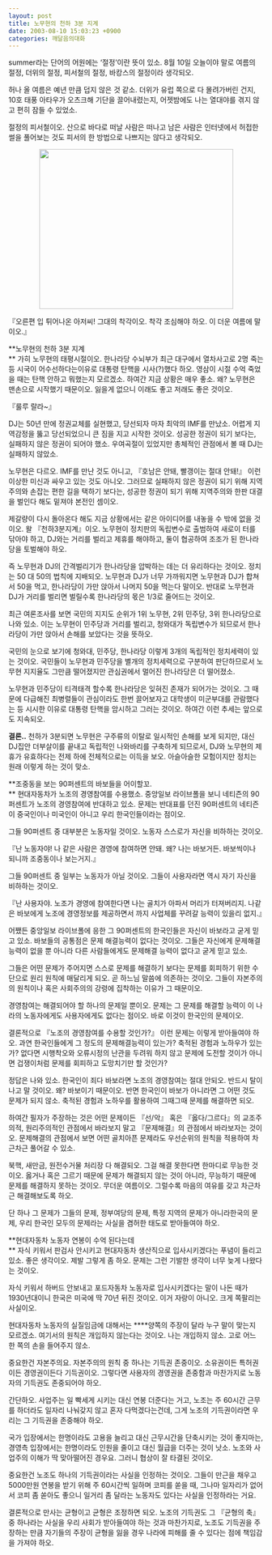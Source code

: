 ```yaml
---
layout: post
title: 노무현의 천하 3분 지계
date: 2003-08-10 15:03:23 +0900
categories: 깨달음의대화
---
```

summer라는 단어의 어원에는 ‘절정’이란 뜻이 있소. 8월 10일 오늘이야 말로 여름의 절정, 더위의 절정, 피서철의 절정, 바캉스의 절정이라 생각되오. 

허나 올 여름은 예년 만큼 덥지 않은 것 같소. 더위가 유럽 쪽으로 다 몰려가버린 건지, 10호 태풍 아타우가 오츠크해 기단을 끌어내렸는지, 어젯밤에도 나는 열대야를 겪지 않고 편히 잠들 수 있었소. 

절정의 피서철이오. 산으로 바다로 떠날 사람은 떠나고 남은 사람은 인터넷에서 허접한 썰을 풀어보는 것도 피서의 한 방법으로 나쁘지는 않다고 생각되오.

<p align="center">
  <img src="http://drkimz.com/technote/board/KDR/upimg/1060493935.jpg" width="383" height="316" border="0" />
</p>

<p align="left">
  『오른편 입 튀어나온 아저씨! 그대의 착각이오. 착각 조심해야 하오. 이 더운 여름에 말이오.』
</p>

**노무현의 천하 3분 지계  
** 가히 노무현의 태평시절이오. 한나라당 수뇌부가 최근 대구에서 열차사고로 2명 죽는 등 시국이 어수선하다는이유로 대통령 탄핵을 시사(?)했다 하오. 영삼이 시절 수억 죽었을 때는 탄핵 안하고 뭐했는지 모르겠소. 하여간 지금 상황은 매우 좋소. 왜? 노무현은 맨손으로 시작했기 때문이오. 잃을게 없으니 이래도 좋고 저래도 좋은 것이오.

『룰루 랄라~』

DJ는 50년 만에 정권교체를 실현했고, 당선되자 마자 최악의 IMF를 만났소. 어렵게 지역감정을 뚫고 당선되었으니 큰 짐을 지고 시작한 것이오. 성공한 정권이 되기 보다는, 실패하지 않은 정권이 되어야 했소. 우여곡절이 있었지만 총체적인 관점에서 볼 때 DJ는 실패하지 않았소.

노무현은 다르오. IMF를 만난 것도 아니고, 『호남은 안돼, 빨갱이는 절대 안돼!』 이런 이상한 미신과 싸우고 있는 것도 아니오. 그러므로 실패하지 않은 정권이 되기 위해 지역주의와 손잡는 편한 길을 택하기 보다는, 성공한 정권이 되기 위해 지역주의와 한판 대결을 벌인다 해도 밑져야 본전인 셈이오.

제갈량이 다시 돌아온다 해도 지금 상황에서는 같은 아이디어를 내놓을 수 밖에 없을 것이오. 왈 『천하3분지계』이오. 노무현이 정치판의 독립변수로 출범하여 새로이 터를 닦아야 하고, DJ와는 거리를 벌리고 제휴를 해야하고, 둘이 협공하여 조조가 된 한나라당을 토벌해야 하오.

즉 노무현과 DJ의 간격벌리기가 한나라당을 압박하는 데는 더 유리하다는 것이오. 정치는 50 대 50의 법칙에 지배되오. 노무현과 DJ가 너무 가까워지면 노무현과 DJ가 합쳐서 50을 먹고, 한나라당이 가만 앉아서 나머지 50을 먹는다 말이오. 반대로 노무현과 DJ가 거리를 벌리면 벌릴수록 한나라당의 몫은 1/3로 줄어드는 것이오. 

최근 여론조사를 보면 국민의 지지도 순위가 1위 노무현, 2위 민주당, 3위 한나라당으로 나와 있소. 이는 노무현이 민주당과 거리를 벌리고, 청와대가 독립변수가 되므로서 한나라당이 가만 앉아서 손해를 보았다는 것을 뜻하오.

국민의 눈으로 보기에 청와대, 민주당, 한나라당 이렇게 3개의 독립적인 정치세력이 있는 것이오. 국민들이 노무현과 민주당을 별개의 정치세력으로 구분하여 판단하므로서 노무현 지지율도 그만큼 떨어졌지만 관심권에서 멀어진 한나라당은 더 떨어졌소. 

노무현과 민주당이 티격태격 할수록 한나라당은 잊혀진 존재가 되어가는 것이오. 그 때문에 다급해진 최병렬들이 관심이라도 한번 끌어보자고 대학생이 미군부대를 관람했다는 등 시시한 이유로 대통령 탄핵을 암시하고 그러는 것이오. 하여간 이런 추세는 앞으로도 지속되오. 

**결론..** 천하가 3분되면 노무현은 구주류의 이탈로 일시적인 손해를 보게 되지만, 대신 DJ집안 더부살이를 끝내고 독립적인 나와바리를 구축하게 되므로서, DJ와 노무현의 제휴가 유효하다는 전제 하에 전체적으로는 이득을 보오. 아슬아슬한 모험이지만 정치는 원래 이렇게 하는 것이 맞소.

**조중동을 보는 90퍼센트의 바보들을 어이할꼬.  
** 현대자동차가 노조의 경영참여를 수용했소. 중앙일보 라이브폴을 보니 네티즌의 90퍼센트가 노조의 경영참여에 반대하고 있소. 문제는 반대표를 던진 90퍼센트의 네티즌이 중국인이나 미국인이 아니고 우리 한국인들이라는 점이오.

그들 90퍼센트 중 대부분은 노동자일 것이오. 노동자 스스로가 자신을 비하하는 것이오. 

『난 노동자야! 나 같은 사람은 경영에 참여하면 안돼. 왜? 나는 바보거든. 바보씩이나 되니까 조중동이나 보는거지.』

그들 90퍼센트 중 일부는 노동자가 아닐 것이오. 그들이 사용자라면 역시 자기 자신을 비하하는 것이오. 

『난 사용자야. 노조가 경영에 참여한다면 나는 골치가 아파서 머리가 터져버리지. 나같은 바보에게 노조에 경영정보를 제공하면서 까지 사업체를 꾸려갈 능력이 있을리 없지.』 

어쨌든 중앙일보 라이브폴에 응한 그 90퍼센트의 한국인들은 자신이 바보라고 굳게 믿고 있소. 바보들의 공통점은 문제 해결능력이 없다는 것이오. 그들은 자신에게 문제해결 능력이 없을 뿐 아니라 다른 사람들에게도 문제해결 능력이 없다고 굳게 믿고 있소.

그들은 어떤 문제가 주어지면 스스로 문제를 해결하기 보다는 문제를 회피하기 위한 수단으로 원리 원칙에 매달리게 되오. 곧 하느님 말씀에 의존하는 것이오. 그들이 자본주의의 원칙이나 혹은 사회주의의 강령에 집착하는 이유가 그 때문이오.

경영참여는 해결되어야 할 하나의 문제일 뿐이오. 문제는 그 문제를 해결할 능력이 이 나라의 노동자에게도 사용자에게도 없다는 점이오. 바로 이것이 한국인의 문제이오. 

결론적으로 『노조의 경영참여를 수용할 것인가?』 이런 문제는 이렇게 받아들여야 하오. 과연 한국인들에게 그 정도의 문제해결능력이 있는가? 축적된 경험과 노하우가 있는가? 없다면 시행착오와 오류시정의 난관을 두려워 하지 않고 문제에 도전할 것이가 아니면 겁쟁이처럼 문제를 회피하고 도망치기만 할 것인가?

정답은 나와 있소. 한국인이 죄다 바보라면 노조의 경영참여는 절대 안되오. 반드시 탈이 나고 말 것이오. 왜? 바보이기 때문이오. 반면 한국인이 바보가 아니라면 그 어떤 것도 문제가 되지 않소. 축적된 경험과 노하우를 활용하여 그때그때 문제를 해결하면 되오.

하여간 필자가 주장하는 것은 어떤 문제이든 『선/악』 혹은 『옳다/그르다』의 교조주의적, 원리주의적인 관점에서 바라보지 말고 『문제해결』의 관점에서 바라보자는 것이오. 문제해결의 관점에서 보면 어떤 골치아픈 문제라도 우선순위의 원칙을 적용하여 차근차근 풀어갈 수 있소. 

북핵, 새만금, 원전수거물 처리장 다 해결되오. 그걸 해결 못한다면 한마디로 무능한 것이오. 옳거나 혹은 그르기 때문에 문제가 해결되지 않는 것이 아니라, 무능하기 때문에 문제를 해결하지 못하는 것이오. 무더운 여름이오. 그럴수록 마음의 여유를 갖고 차근차근 해결해보도록 하오. 

단 하나 그 문제가 그들의 문제, 정부여당의 문제, 특정 지역의 문제가 아니라한국의 문제, 우리 한국인 모두의 문제라는 사실을 겸허한 태도로 받아들여야 하오.

**현대자동차 노동자 연봉이 수억 된다는데  
** 자식 키워서 판검사 안시키고 현대자동차 생산직으로 입사시키겠다는 푸념이 들리고 있소. 좋은 생각이오. 제발 그렇게 좀 하오. 문제는 그런 기발한 생각이 너무 늦게 나왔다는 것이오. 

자식 키워서 하버드 안보내고 포드자동차 노동자로 입사시키겠다는 말이 나돈 때가 1930년대이니 한국은 미국에 딱 70년 뒤진 것이오. 이거 자랑이 아니오. 크게 쪽팔리는 사실이오.

현대자동차 노동자의 실질임금에 대해서는 ****양쪽의 주장이 달라 누구 말이 맞는지 모르겠소. 여기서의 원칙은 개입하지 않는다는 것이오. 나는 개입하지 않소. 고로 어느 한 쪽의 손을 들어주지 않소.

중요한건 자본주의요. 자본주의의 원칙 중 하나는 기득권 존중이오. 소유권이든 특허권이든 경영권이든다 기득권이오. 그렇다면 사용자의 경영권을 존중함과 마찬가지로 노동자의 기득권도 존중되어야 하오. 

간단하오. 사업주는 일 빡세게 시키는 대신 연봉 더준다는 거고, 노조는 주 60시간 근무를 하더라도 일자리 나눠갖지 않고 혼자 다먹겠다는건데, 그게 노조의 기득권이라면 우리는 그 기득권을 존중해야 하오.

국가 입장에서는 한명이라도 고용을 늘리고 대신 근무시간을 단축시키는 것이 좋지마는, 경영측 입장에서는 한명이라도 인원을 줄이고 대신 월급을 더주는 것이 낫소. 노조와 사업주의 이해가 딱 맞아떨어진 경우요. 그러니 협상이 잘 타결된 것이오.

중요한건 노조도 하나의 기득권이라는 사실을 인정하는 것이오. 그들이 만근을 채우고 5000만원 연봉을 받기 위해 주 60시간씩 일하며 코피를 쏟을 때, 그나마 일자리가 없어서 코피 좀 쏟아도 좋으니 일거리 좀 달라는 노동자도 있다는 사실을 인정하라는 거요. 

결론적으로 만사는 균형이고 균형은 조정하면 되오. 노조의 기득권도 그 『균형의 축』 중 하나라는 사실을 우리 사회가 받아들여야 하는 것과 마찬가지로, 노조도 기득권을 주장하는 만큼 자기들의 주장이 균형을 잃을 경우 나라에 피해를 줄 수 있다는 점에 책임감을 가져야 하오.